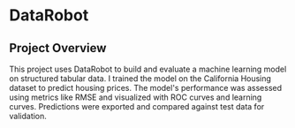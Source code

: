 # DataRobot
## Project Overview

This project uses DataRobot to build and evaluate a machine learning model on structured tabular data. I trained the model on the California Housing dataset to predict housing prices. The model's performance was assessed using metrics like RMSE and visualized with ROC curves and learning curves. Predictions were exported and compared against test data for validation.
